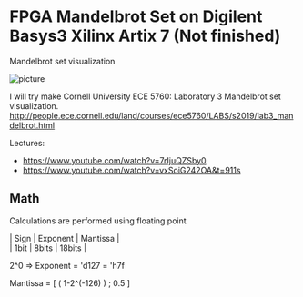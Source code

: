 # FPGA Mandelbrot Set on Digilent Basys3 Xilinx Artix 7 (Not finished)
Mandelbrot set visualization 

![picture](http://people.ece.cornell.edu/land/courses/ece5760/LABS/s2019/lab3_mandelbrot_rectangle.png)

I will try make Cornell University ECE 5760: Laboratory 3 Mandelbrot set visualization.
http://people.ece.cornell.edu/land/courses/ece5760/LABS/s2019/lab3_mandelbrot.html

Lectures:
* https://www.youtube.com/watch?v=7rIjuQZSby0
* https://www.youtube.com/watch?v=vxSoiG242OA&t=911s

## Math 

Calculations are performed using floating point

   | Sign | Exponent  | Mantissa |  
   | 1bit |   8bits   |  18bits  |

   2^0 => Exponent = 'd127 = 'h7f

   Mantissa = [ ( 1-2^(-126) ) ; 0.5 ]
   
   
